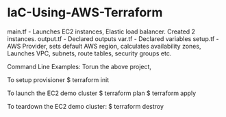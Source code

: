 # IaC-Using-AWS-Terraform

main.tf - Launches EC2 instances, Elastic load balancer. Created 2 instances. 
output.tf - Declared outputs
var.tf - Declared variables
setup.tf - AWS Provider, sets default AWS region, calculates availability zones, Launches VPC, subnets, route tables, security groups etc.

Command Line Examples: Torun the above project,

To setup provisioner
$ terraform init

To launch the EC2 demo cluster
$ terraform plan 
$ terraform apply 

To teardown the EC2 demo cluster:
$ terraform destroy 

